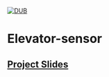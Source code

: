 [![DUB](https://img.shields.io/dub/l/vibe-d.svg)]()
# Elevator-sensor

## [Project Slides](https://github.com/nightheronry/Elevator-sensor/blob/master/Elevator%20sensor/Non-Invasive%20Elevator%20Floor%20Sensor%20.pdf)
